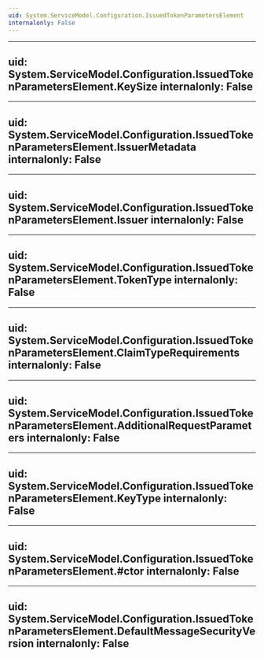 ```yaml
---
uid: System.ServiceModel.Configuration.IssuedTokenParametersElement
internalonly: False
---
```


---
uid: System.ServiceModel.Configuration.IssuedTokenParametersElement.KeySize
internalonly: False
---

---
uid: System.ServiceModel.Configuration.IssuedTokenParametersElement.IssuerMetadata
internalonly: False
---

---
uid: System.ServiceModel.Configuration.IssuedTokenParametersElement.Issuer
internalonly: False
---

---
uid: System.ServiceModel.Configuration.IssuedTokenParametersElement.TokenType
internalonly: False
---

---
uid: System.ServiceModel.Configuration.IssuedTokenParametersElement.ClaimTypeRequirements
internalonly: False
---

---
uid: System.ServiceModel.Configuration.IssuedTokenParametersElement.AdditionalRequestParameters
internalonly: False
---

---
uid: System.ServiceModel.Configuration.IssuedTokenParametersElement.KeyType
internalonly: False
---

---
uid: System.ServiceModel.Configuration.IssuedTokenParametersElement.#ctor
internalonly: False
---

---
uid: System.ServiceModel.Configuration.IssuedTokenParametersElement.DefaultMessageSecurityVersion
internalonly: False
---
